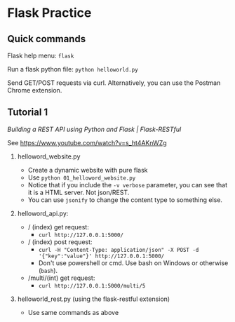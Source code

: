 # Flask Practice

## Quick commands

Flask help menu: `flask`

Run a flask python file: `python helloworld.py`

Send GET/POST requests via curl. Alternatively, you can use the Postman Chrome extension.

## Tutorial 1

*Building a REST API using Python and Flask | Flask-RESTful*

See https://www.youtube.com/watch?v=s_ht4AKnWZg

1. helloword_website.py
    * Create a dynamic website with pure flask
    * Use `python 01_helloword_website.py`
    * Notice that if you include the `-v verbose` parameter, you can see that it is a HTML server. Not json/REST.
    * You can use `jsonify` to change the content type to something else.

2. helloword_api.py:
    * / (index) get request:
        * `curl http://127.0.0.1:5000/`
    * / (index) post request:
        * `curl -H "Content-Type: application/json" -X POST -d '{"key":"value"}' http://127.0.0.1:5000/`
        * Don't use powershell or cmd. Use bash on Windows or otherwise (`bash`).
    * /multi/(int) get request:
        * `curl http://127.0.0.1:5000/multi/5`

3. helloworld_rest.py (using the flask-restful extension)
    * Use same commands as above


